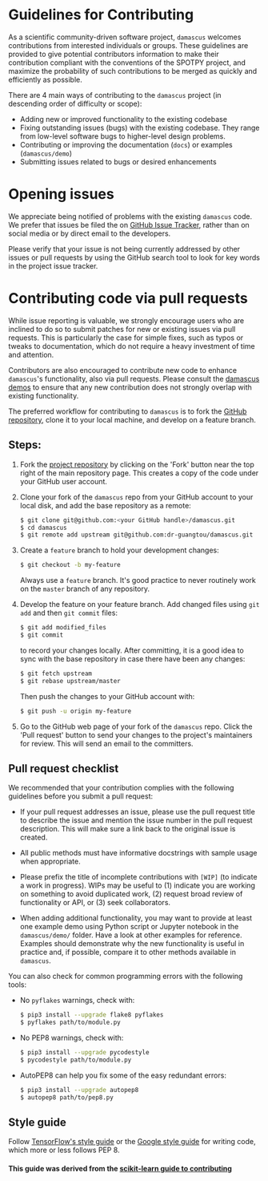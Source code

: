 # Guidelines for Contributing

As a scientific community-driven software project, `damascus` welcomes contributions from interested individuals or groups. These guidelines are provided to give potential contributors information to make their contribution compliant with the conventions of the SPOTPY project, and maximize the probability of such contributions to be merged as quickly and efficiently as possible.

There are 4 main ways of contributing to the `damascus` project (in descending order of difficulty or scope):

* Adding new or improved functionality to the existing codebase
* Fixing outstanding issues (bugs) with the existing codebase. They range from low-level software bugs to higher-level design problems.
* Contributing or improving the documentation (`docs`) or examples (`damascus/demo`)
* Submitting issues related to bugs or desired enhancements

# Opening issues

We appreciate being notified of problems with the existing `damascus` code. We prefer that issues be filed the on [GitHub Issue Tracker](https://github.com/dr-guangtou/damascus/issues), rather than on social media or by direct email to the developers.

Please verify that your issue is not being currently addressed by other issues or pull requests by using the GitHub search tool to look for key words in the project issue tracker.

# Contributing code via pull requests

While issue reporting is valuable, we strongly encourage users who are inclined to do so to submit patches for new or existing issues via pull requests. This is particularly the case for simple fixes, such as typos or tweaks to documentation, which do not require a heavy investment of time and attention.

Contributors are also encouraged to contribute new code to enhance `damascus`'s functionality, also via pull requests. Please consult the [damascus demos](https://github.com/dr-guangtou/damascus/tree/master/demo) to ensure that any new contribution does not strongly overlap with existing functionality.

The preferred workflow for contributing to `damascus` is to fork the [GitHub repository](https://github.com/dr-guangtou/damascus), clone it to your local machine, and develop on a feature branch.

## Steps:

1. Fork the [project repository](https://github.com/dr-guangtou/damascus) by clicking on the 'Fork' button near the top right of the main repository page. This creates a copy of the code under your GitHub user account.

2. Clone your fork of the `damascus` repo from your GitHub account to your local disk, and add the base repository as a remote:

   ```bash
   $ git clone git@github.com:<your GitHub handle>/damascus.git
   $ cd damascus
   $ git remote add upstream git@github.com:dr-guangtou/damascus.git
   ```

3. Create a ``feature`` branch to hold your development changes:

   ```bash
   $ git checkout -b my-feature
   ```

   Always use a ``feature`` branch. It's good practice to never routinely work on the ``master`` branch of any repository.


4. Develop the feature on your feature branch. Add changed files using ``git add`` and then ``git commit`` files:

   ```bash
   $ git add modified_files
   $ git commit
   ```

   to record your changes locally.
   After committing, it is a good idea to sync with the base repository in case there have been any changes:
   ```bash
   $ git fetch upstream
   $ git rebase upstream/master
   ```

   Then push the changes to your GitHub account with:

   ```bash
   $ git push -u origin my-feature
   ```

5. Go to the GitHub web page of your fork of the `damascus` repo. Click the 'Pull request' button to send your changes to the project's maintainers for review. This will send an email to the committers.

## Pull request checklist

We recommended that your contribution complies with the following guidelines before you submit a pull request:

*  If your pull request addresses an issue, please use the pull request title to describe the issue and mention the issue number in the pull request description. This will make sure a link back to the original issue is created.

*  All public methods must have informative docstrings with sample usage when appropriate.

*  Please prefix the title of incomplete contributions with `[WIP]` (to indicate a work in progress). WIPs may be useful to (1) indicate you are working on something to avoid duplicated work, (2) request broad review of functionality or API, or (3) seek collaborators.

*  When adding additional functionality, you may want to provide at least one example demo using Python script or Jupyter notebook in the ``damascus/demo/`` folder. Have a look at other examples for reference. Examples should demonstrate why the new functionality is useful in practice and, if possible, compare it to other methods available in `damascus`.

You can also check for common programming errors with the following
tools:

<!--
* Code with good test **coverage** (at least 80%), check with:

  ```bash
  $ pip3 install --upgrade pytest pytest-cov coverage
  $ pytest --cov=damascus damascus/tests/tests_for_package.py
  ```
-->

* No `pyflakes` warnings, check with:

  ```bash
  $ pip3 install --upgrade flake8 pyflakes
  $ pyflakes path/to/module.py
  ```

* No PEP8 warnings, check with:

  ```bash
  $ pip3 install --upgrade pycodestyle
  $ pycodestyle path/to/module.py
  ```

* AutoPEP8 can help you fix some of the easy redundant errors:

  ```bash
  $ pip3 install --upgrade autopep8
  $ autopep8 path/to/pep8.py
  ```

## Style guide

Follow [TensorFlow's style guide](https://www.tensorflow.org/versions/master/how_tos/style_guide.html) or the [Google style guide](https://google.github.io/styleguide/pyguide.html) for writing code, which more or less follows PEP 8.

#### This guide was derived from the [scikit-learn guide to contributing](https://github.com/scikit-learn/scikit-learn/blob/master/CONTRIBUTING.md)
